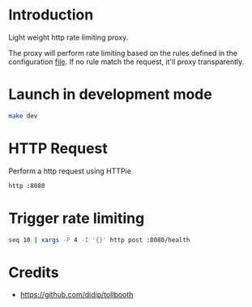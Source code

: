 # Introduction
Light weight http rate limiting proxy.

The proxy will perform rate limiting based on the rules defined in the configuration [file](config.yml). If no rule match the request, it'll proxy transparently.

# Launch in development mode
```sh
make dev
```

# HTTP Request
Perform a http request using HTTPie
```sh
http :8080
```

# Trigger rate limiting
```sh
seq 10 | xargs -P 4 -I '{}' http post :8080/health
```

# Credits
* https://github.com/didip/tollbooth
